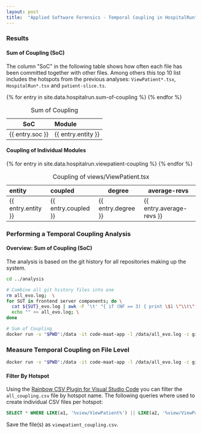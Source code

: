 ```yaml
---
layout: post
title:  "Applied Software Forensics - Temporal Coupling in HospitalRun"
---
```


### Results

#### Sum of Coupling (SoC)

The column "SoC" in the following table shows how often each file has been committed together with other files. Among others this top 10 list includes the hotspots from the previous analyses: `ViewPatient*.tsx`, `HospitalRun*.tsx` and `patient-slice.ts`.

<table>
  <thead>
    <caption>Sum of Coupling</caption>
    <tr>
      <th>SoC</th>
      <th style="text-align: left">Module</th>
    </tr>
  </thead>

  <tbody>
    {% for entry in site.data.hospitalrun.sum-of-coupling %}
    <tr>
      <td>{{ entry.soc }}</td>
      <td style="text-align: left">{{ entry.entity }}</td>
    </tr>
    {% endfor %}
  </tbody>
</table>

#### Coupling of Individual Modules

<table>
  <thead>
    <caption>Coupling of views/ViewPatient.tsx</caption>
    <tr>
      <th style="text-align: left">entity</th>
      <th style="text-align: left">coupled</th>
      <th>degree</th>
      <th>average-revs</th>
    </tr>
  </thead>

  <tbody>
    {% for entry in site.data.hospitalrun.viewpatient-coupling %}
    <tr>
      <td style="text-align: left">{{ entry.entity }}</td>
      <td style="text-align: left">{{ entry.coupled }}</td>
      <td>{{ entry.degree }}</td>
      <td>{{ entry.average-revs }}</td>
    </tr>
    {% endfor %}
  </tbody>
</table>

### Performing a Temporal Coupling Analysis

#### Overview: Sum of Coupling (SoC)

The analysis is based on the git history for all repositories making up the system.

```sh
cd ../analysis

# Combine all git history files into one
rm all_evo.log;  \
for SUT in frontend server components; do \
  cat ${SUT}_evo.log | awk -F '\t' "{ if (NF == 3) { print \$1 \"\\t\" \$2 \"\\t\" \"$SUT/\" \$3 } else { print \$0 } }" >> all_evo.log; \
  echo "" >> all_evo.log; \
done

# Sum of Coupling
docker run -v "$PWD":/data -it code-maat-app -l /data/all_evo.log -c git -a soc | head -n 11 > all_sum_of_coupling.csv
```

### Measure Temporal Coupling on File Level

```sh
docker run -v "$PWD":/data -it code-maat-app -l /data/all_evo.log -c git -a coupling > all_coupling.csv
```

#### Filter By Hotspot

Using the [Rainbow CSV Plugin for Visual Studio Code](https://marketplace.visualstudio.com/items?itemName=mechatroner.rainbow-csv) you can filter the `all_coupling.csv` file by hotspot name. The following queries where used to create individual CSV files per hotspot:

```sql
SELECT * WHERE LIKE(a1, '%view/ViewPatient%') || LIKE(a2, '%view/ViewPatient%') ORDER BY a3, a4 DESC WITH (header)
```

Save the file(s) as `viewpatient_coupling.csv`.
